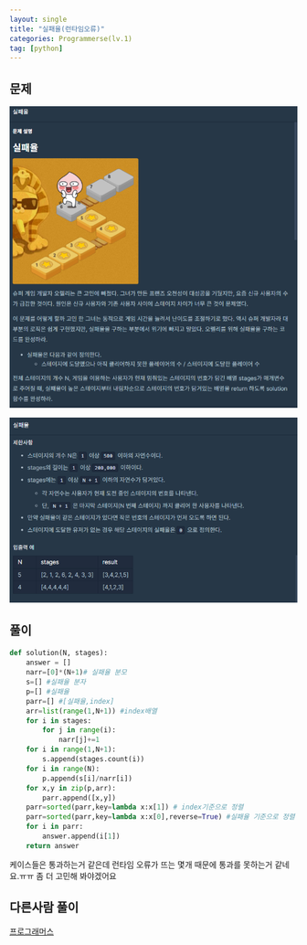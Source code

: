 ```yaml
---
layout: single
title: "실패율(런타임오류)"
categories: Programmerse(lv.1)
tag: [python]
---
```


## 문제

![실패율1](../../images/2023-02-08-복사본/실패율1.png)

![실패율2](../../images/2023-02-08-복사본/실패율2.png)

## 풀이

```python
def solution(N, stages):
    answer = []
    narr=[0]*(N+1)# 실패율 분모
    s=[] #실패율 분자
    p=[] #실패율
    parr=[] #[실패율,index]
    arr=list(range(1,N+1)) #index배열
    for i in stages:
        for j in range(i):
            narr[j]+=1
    for i in range(1,N+1):
        s.append(stages.count(i))
    for i in range(N):
        p.append(s[i]/narr[i])
    for x,y in zip(p,arr):
        parr.append([x,y])
    parr=sorted(parr,key=lambda x:x[1]) # index기준으로 정렬
    parr=sorted(parr,key=lambda x:x[0],reverse=True) #실패율 기준으로 정렬
    for i in parr:
        answer.append(i[1])
    return answer
```

케이스들은 통과하는거 같은데 런타임 오류가 뜨는 몇개 때문에 통과를 못하는거 같네요.ㅠㅠ 좀 더 고민해 봐야겠어요



## 다른사람 풀이

<a  href="">프로그래머스</a>

```python

```

